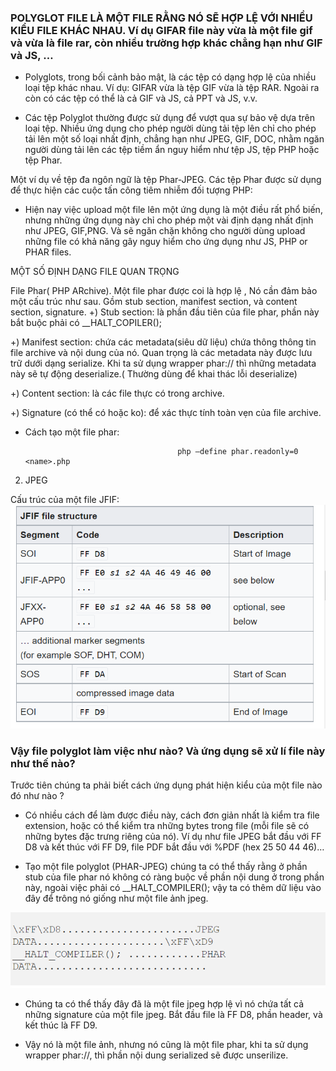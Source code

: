 ### POLYGLOT FILE LÀ MỘT FILE RẰNG NÓ SẼ HỢP LỆ VỚI NHIỀU KIỂU FILE KHÁC NHAU. Ví dụ GIFAR file này vừa là một file gif và vừa là file rar, còn nhiều trường hợp khác chẳng hạn như GIF và JS, …

- Polyglots, trong bối cảnh bảo mật, là các tệp có dạng hợp lệ của nhiều loại tệp khác nhau. Ví dụ: GIFAR vừa là tệp GIF vừa là tệp RAR. Ngoài ra còn có các tệp có thể là cả GIF và JS, cả PPT và JS, v.v.

- Các tệp Polyglot thường được sử dụng để vượt qua sự bảo vệ dựa trên loại tệp. Nhiều ứng dụng cho phép người dùng tải tệp lên chỉ cho phép tải lên một số loại nhất định, chẳng hạn như JPEG, GIF, DOC, nhằm ngăn người dùng tải lên các tệp tiềm ẩn nguy hiểm như tệp JS, tệp PHP hoặc tệp Phar.

 Một ví dụ về tệp đa ngôn ngữ là tệp Phar-JPEG. Các tệp Phar được sử dụng để thực hiện các cuộc tấn công tiêm nhiễm đối tượng PHP:

- Hiện nay việc upload một file lên một ứng dụng là một điều rất phổ biến, nhưng những ứng dụng này chỉ cho phép một vài định dạng nhất định như JPEG, GIF,PNG. Và sẽ ngăn chặn không cho người dùng upload những file có khả năng gây nguy hiểm cho ứng dụng như JS, PHP or PHAR files.


MỘT SỐ ĐỊNH DẠNG FILE QUAN TRỌNG

File Phar( PHP ARchive). Một file phar được coi là hợp lệ , Nó cần đảm bảo một cấu trúc như sau. Gồm stub section, manifest section, và content section, signature.
+) Stub section: là phần đầu tiên của file phar, phần này bắt buộc phải có __HALT_COPILER();

+) Manifest section: chứa các metadata(siêu dữ liệu) chứa thông thông tin file archive và nội dung của nó. Quan trọng là các metadata này được lưu trữ dưới dạng serialize. Khi ta sử dụng wrapper phar:// thì những metadata này sẽ tự động deserialize.( Thường dùng để khai thác lỗi deserialize)

+) Content section: là các file thực có trong archive.

+) Signature (có thể có hoặc ko): để xác thực tính toàn vẹn của file archive.

- Cách tạo một file phar:

                                        php –define phar.readonly=0 <name>.php

2) JPEG

Cấu trúc của một file JFIF:
![alt text](image.png)

### Vậy file polyglot làm việc như nào? Và ứng dụng sẽ xử lí file này như thế nào?

Trước tiên chúng ta phải biết cách ứng dụng phát hiện kiểu của một file nào đó như nào ?
- Có nhiều cách để làm được điều này, cách đơn giản nhất là kiểm tra file extension, hoặc có thể kiểm tra những bytes trong file (mỗi file sẽ có những bytes đặc trưng riêng của nó). Ví dụ như file JPEG bắt đầu với FF D8 và kết thúc với FF D9, file PDF bắt đầu với %PDF (hex 25 50 44 46)…

- Tạo một file polyglot (PHAR-JPEG) chúng ta có thể thấy rằng ở phần stub của file phar nó không có ràng buộc về phần nội dung ở trong phần này, ngoài việc phải có __HALT_COMPILER(); vậy ta có thêm dữ liệu vào đây để trông nó giống như một file ảnh jpeg.

![alt text](image-1.png)

- Chúng ta có thể thấy đây đã là một file jpeg hợp lệ vì nó chứa tất cả những signature của một file jpeg. Bắt đầu file là FF D8, phần header, và kết thúc là FF D9.

- Vậy nó là một file ảnh, nhưng nó cũng là một file phar, khi ta sử dụng wrapper phar://, thì phần nội dung serialized sẽ được unserilize.

